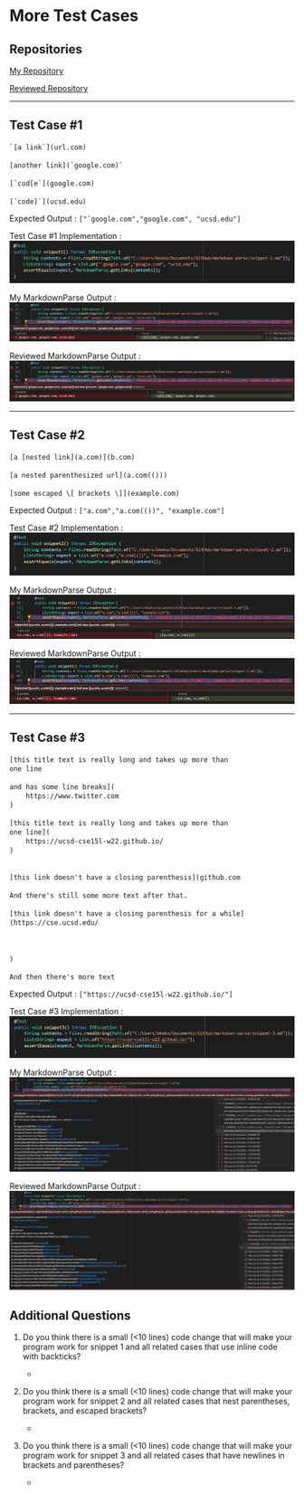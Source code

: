 # More Test Cases

## Repositories

[My Repository](https://github.com/breponte/markdown-parse)

[Reviewed Repository](https://github.com/yi113/markdown-parse)

---
## Test Case #1

```
`[a link`](url.com)

[another link](`google.com)`

[`cod[e`](google.com)

[`code]`](ucsd.edu)
```
Expected Output : ```["`google.com","google.com", "ucsd.edu"]```

Test Case #1 Implementation : 
![Snip1Test](images\Snip1Test.png)

My MarkdownParse Output : 
![Snip1Fail](images\Snip1Fail.png)

Reviewed MarkdownParse Output : 
![OtherSnip1Fail](images\OtherSnip1Fail.png)


---
## Test Case #2
```
[a [nested link](a.com)](b.com)

[a nested parenthesized url](a.com(()))

[some escaped \[ brackets \]](example.com)
```
Expected Output : ```["a.com","a.com(())", "example.com"]```

Test Case #2 Implementation : 
![Snip2Test](images\Snip2Test.png)

My MarkdownParse Output : 
![Snip2Fail](images\Snip2Fail.png)

Reviewed MarkdownParse Output : 
![OtherSnip2Fail](images\OtherSnip2Fail.png)


---
## Test Case #3
```
[this title text is really long and takes up more than 
one line

and has some line breaks](
    https://www.twitter.com
)

[this title text is really long and takes up more than 
one line](
    https://ucsd-cse15l-w22.github.io/
)


[this link doesn't have a closing parenthesis](github.com

And there's still some more text after that.

[this link doesn't have a closing parenthesis for a while](https://cse.ucsd.edu/



)

And then there's more text
```
Expected Output : ```["https://ucsd-cse15l-w22.github.io/"]```

Test Case #3 Implementation : 
![Snip3Test](images\Snip3Test.png)

My MarkdownParse Output : 
![Snip3Fail](images\Snip3Fail.png)

Reviewed MarkdownParse Output : 
![OtherSnip3Fail](images\OtherSnip3Fail.png)



## Additional Questions
1) Do you think there is a small (<10 lines) code change that will make your program work for snippet 1 and all related cases that use inline code with backticks?

    -

2) Do you think there is a small (<10 lines) code change that will make your program work for snippet 2 and all related cases that nest parentheses, brackets, and escaped brackets?

    -

3) Do you think there is a small (<10 lines) code change that will make your program work for snippet 3 and all related cases that have newlines in brackets and parentheses?

    -